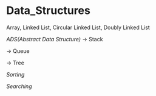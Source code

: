 # Data_Structures
Array, Linked List, Circular Linked List, Doubly Linked List

_ADS(Abstract Data Structure)_
-> Stack

-> Queue

-> Tree

_Sorting_

_Searching_
